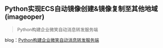 ## Python实现ECS自动镜像创建&镜像复制至其他地域(imageoper)
> Python构建企业微笑自动消息转发服务端

blog：[Python构建企业微笑自动消息转发服务端](http://blog.51cto.com/kaliarch/2156249)

